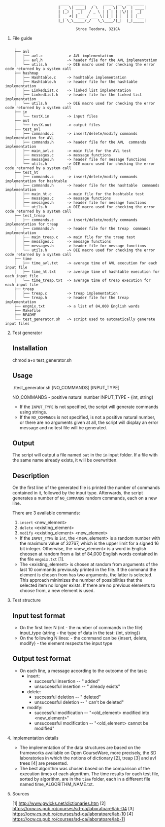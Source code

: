 							 ____  _____    _    ____  __  __ _____
							|  _ \| ____|  / \  |  _ \|  \/  | ____|
							| |_) |  _|   / _ \ | | | | |\/| |  _|
							|  _ <| |___ / ___ \| |_| | |  | | |___
							|_| \_\_____/_/   \_\____/|_|  |_|_____|

									Stroe Teodora, 321CA

1. File guide
```
	.
	├── avl
	│	├── avl.c		 	-> AVL implementation
	│	├── avl.h			-> header file for the AVL implementation
	│	└── utils.h			-> DIE macro used for checking the error code returned by a system call
	├── hashmap
	│	├── Hashtable.c		-> hashtable implementation
	│	├── Hashtable.h		-> header file for the hashtable implementation
	│	├── LinkedList.c	-> linked list implementation
	│	├── LinkedList.h	-> header file for the linked list implementation
	│	└── utils.h			-> DIE macro used for checking the error code returned by a system call
	├── in
	│	└── testX.in		-> input files
	├── out
	│	└── testX.out		-> output files
	├── test_avl
	│	├── commands.c		-> insert/delete/modify commands implementation for AVL
	│	├── commands.h		-> header file for the AVL  commands implementation
	│	├── main_avl.c		-> main file for the AVL test
	│	├── messages.c		-> message functions
	│	├── messages.h		-> header file for message functions
	│	└── utils.h			-> DIE macro used for checking the error code returned by a system call
	├── test_ht
	│	├── commands.c		-> insert/delete/modify commands implementation for hashtable
	│	├── commands.h		-> header file for the hashtable  commands implementation
	│	├── main_ht.c		-> main file for the hashtable test
	│	├── messages.c		-> message functions
	│	├── messages.h		-> header file for message functions
	│	└── utils.h			-> DIE macro used for checking the error code returned by a system call
	├── test_treap
	│	├── commands.c		-> insert/delete/modify commands implementation for treap
	│	├── commands.h		-> header file for the treap  commands implementation
	│	├── main_treap.c	-> main file for the treap test
	│	├── messages.c		-> message functions
	│	├── messages.h		-> header file for message functions
	│	└── utils.h			-> DIE macro used for checking the error code returned by a system call
	├── time
	│	├── time_avl.txt	-> average time of AVL execution for each input file
	│	├── time_ht.txt		-> average time of hashtable execution for each input file
	│	└── time_treap.txt	-> average time of treap execution for each input file
	├── treap
	│	├── treap.c			-> treap implementation
	│	└── treap.h			-> header file for the treap implementation
	├── engmix.txt			-> a list of 84,000 English words
	├── Makefile
	├── README
	└── test_generator.sh	-> script used to automatically generate input files
```
2. Test generator

	## Installation

	chmod a+x test_generator.sh

	## Usage

	./test_generator.sh [NO_COMMANDS] [INPUT_TYPE]

	NO_COMMANDS - positive natural number
	INPUT_TYPE  - {int, string}

	- If the `INPUT_TYPE` is not specified, the script will generate commands using strings.
	- If the `NO_COMMANDS` is not specified, is not a positive natural number, or there are no
	arguments given at all, the script will display an error message and no test file will be
	generated.

	## Output

	The script will output a file named `out` in the `in` input folder. If a file with the same
	name already exists, it will be overwritten.

	## Description

	On the first line of the generated file is printed the number of commands contained in it,
	followed by the input type.
	Afterwards, the script generates a number of `NO_COMMANDS` random commands, each on a new line.

	There are 3 available commands:
	1. `insert` <new_element>
	2. `delete` <existing_element>
	3. `modify` <existing_element> <new_element>

	- If the `INPUT_TYPE` is `int`, the <new_element> is a random number with the maximum value of
	32767, which is the upper limit for a signed 16 bit integer. Otherwise, the <new_element> is a
	word in English choosen at random from a list of 84,000 English words contained in the file
	`engmix.txt` [1].
	- The <existing_element> is chosen at random from arguments of the last 10 commands previously
	printed in the file. If the command the element is chosen from has two arguments, the latter is
	selected. This approach minimizes the number of possibilities that the selected item no longer
	exists. If there are no previous elements to choose from, a new element is used.

3. Test structure

	## Input test format

	- On the first line:
		N (int - the number of commands in the file)
		input_type (string - the type of data in the test: {int, string})
	- On the following N lines:
		<command> <element> - the command can be {insert, delete, modify}
							- the element respects the input type

	## Output test format

	- On each line, a message according to the outcome of the task:
		* insert:
			- successful insertion -- "<element> added"
			- unsuccessful insertion -- "<element> already exists"
		* delete:
			- successful deletion -- "<element> deleted"
			- unsuccessful deletion -- "<element> can't be deleted"
		* modify:
			- successful modification -- "<old_element> modified into <new_element>"
			- unsuccessful modification -- "<old_element> cannot be modified"

4. Implementation details

	- The implementation of the data structures are based on the frameworks available on Open
	CourseWare, more precisely, the SD laboratories in which the notions of dictionary [2],
	treap [3] and avl trees [4] are presented.
	- The best algorithm was chosen based on the comparison of the execution times of each algorithm.
	The time results for each test file, sorted by algorithm, are in the `time` folder, each in a
	different file named time_ALGORITHM_NAME.txt.

5. Sources

	[1] http://www.gwicks.net/dictionaries.htm
	[2] https://ocw.cs.pub.ro/courses/sd-ca/laboratoare/lab-04
	[3] https://ocw.cs.pub.ro/courses/sd-ca/laboratoare/lab-10
	[4] https://ocw.cs.pub.ro/courses/sd-ca/laboratoare/lab-11
